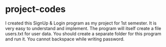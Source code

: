 # project-codes
I created this SignUp & Login program as my project for 1st semester.
It is very easy to understand and implement. The program will itself create a file users.txt for user data. 
You should create a separate folder for this program and run it.
You cannot backspace while writing password.
